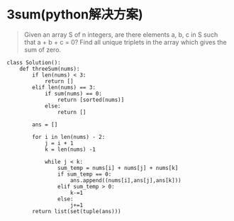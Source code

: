 # 3sum(python解决方案)

> Given an array S of n integers, are there elements a, b, c in S such that a + b + c = 0? Find all unique triplets in the array which gives the sum of zero.

	class Solution():
		def threeSum(nums):
			if len(nums) < 3:
				return []
			elif len(nums) == 3:
				if sum(nums) == 0:
					return [sorted(nums)]
				else:
					return []
	
			ans = []
				
			for i in len(nums) - 2:
				j = i + 1
				k = len(nums) -1
				
				while j < k:
					sum_temp = nums[i] + nums[j] + nums[k]
					if sum_temp == 0:
						ans.append((nums[i],ans[j],ans[k]))
					elif sum_temp > 0:
						k-=1
					else:
						j+=1
			return list(set(tuple(ans)))


